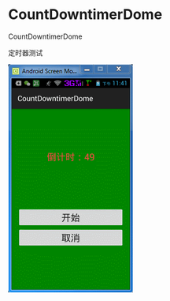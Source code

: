 # CountDowntimerDome
CountDowntimerDome

定时器测试

![](https://github.com/longtaoge/CountDowntimerDome/blob/master/app/CountDownTimerDome.gif)

